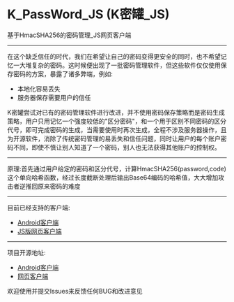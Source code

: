 # K_PassWord_JS (K密罐_JS)
基于HmacSHA256的密码管理_JS网页客户端
*****************************
在这个缺乏信任的时代，我们在希望让自己的密码变得更安全的同时，也不希望记忆一大堆复杂的密码。这时候便出现了一批密码管理软件，但这些软件仅仅使用保存密码的方案，暴露了诸多弊端，例如:

* 本地化容易丢失
* 服务器保存需要用户的信任

K密罐尝试对已有的密码管理软件进行改进，并不使用密码保存策略而是密码生成策略，用户只用记忆一个强度较低的"区分密码"，和一个用于区别不同密码的区分代号，即可完成密码的生成，当需要使用时再次生成，全程不涉及服务器操作，且为开源软件，消除了传统密码管理的易丢失和信任问题，同时让用户的每个账户密码不同，即使不慎让别人知道了一个密码，别人也无法获得其他账户的控制权。
**************************************
原理:首先通过用户给定的密码和区分代号，计算HmacSHA256(password,code)这个单向哈希函数，经过长度截断处理后输出Base64编码的哈希值，大大增加攻击者逆推回原来密码的难度
***************************************
目前已经支持的客户端:
* [Android客户端](https://github.com/Koswu/K_PassWord/releases)
* [JS版网页客户端](http://koswu.github.io/K_PassWord_JS/)
***************************************
项目开源地址:
* [Android客户端](https://github.com/Koswu/K_PassWord)
* [网页客户端](https://github.com/Koswu/K_PassWord_JS)

欢迎使用并提交Issues来反馈任何BUG和改进意见

